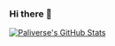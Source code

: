 ### Hi there 👋


[![**Paliverse's GitHub Stats**](https://github-readme-stats.vercel.app/api?username=m1c1b&hide_border=true&include_all_commits=true&count_private=true&show_icons=true)](https://github.com/m1c1b)

<!--
**Paliverse/Paliverse** is a ✨ _special_ ✨ repository because its `README.md` (this file) appears on your GitHub profile.
Here are some ideas to get you started:
- 🔭 I’m currently working on ...
- 🌱 I’m currently learning ...
- 👯 I’m looking to collaborate on ...
- 🤔 I’m looking for help with ...
- 💬 Ask me about ...
- 📫 How to reach me: ...
- 😄 Pronouns: ...
- ⚡ Fun fact: ...
-->
